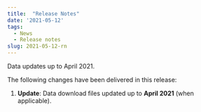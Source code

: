 ```yaml
---
title:  "Release Notes"
date: '2021-05-12'
tags:
  - News
  - Release notes
slug: 2021-05-12-rn
---
```


Data updates up to April 2021.

<!--more-->
The following changes have been delivered in this release:

1. **Update**: Data download files updated up to **April 2021** (when applicable).